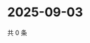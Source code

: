 # 2025-09-03

共 0 条

<!-- BEGIN ZHIHUQUESTIONS -->
<!-- 最后更新时间 Wed Sep 03 2025 06:09:17 GMT+0800 (China Standard Time) -->

<!-- END ZHIHUQUESTIONS -->
